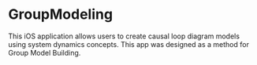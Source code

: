 GroupModeling
=============

This iOS application allows users to create causal loop diagram models using system dynamics concepts.  This app was designed as a method for Group Model Building.
